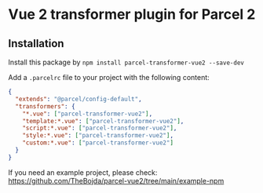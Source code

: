 # Vue 2 transformer plugin for Parcel 2

## Installation

Install this package by `npm install parcel-transformer-vue2 --save-dev`

Add a `.parcelrc` file to your project with the following content:

```json
{
  "extends": "@parcel/config-default",
  "transformers": {
    "*.vue": ["parcel-transformer-vue2"],
    "template:*.vue": ["parcel-transformer-vue2"],
    "script:*.vue": ["parcel-transformer-vue2"],
    "style:*.vue": ["parcel-transformer-vue2"],
    "custom:*.vue": ["parcel-transformer-vue2"]
  }
}
```

If you need an example project, please check: https://github.com/TheBojda/parcel-vue2/tree/main/example-npm